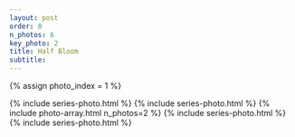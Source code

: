 ```yaml
---
layout: post
order: 0
n_photos: 6
key_photo: 2
title: Half Bloom
subtitle: 
---
```


{% assign photo_index = 1 %}

{% include series-photo.html %}
{% include series-photo.html %}
{% include photo-array.html n_photos=2 %}
{% include series-photo.html %}
{% include series-photo.html %}
